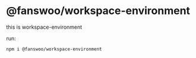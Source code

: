 # @fanswoo/workspace-environment

this is workspace-environment

run:

`npm i @fanswoo/workspace-environment`